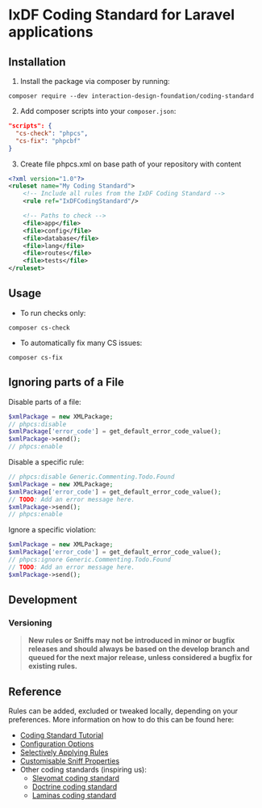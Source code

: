 # IxDF Coding Standard for Laravel applications

## Installation

1. Install the package via composer by running:
```shell
composer require --dev interaction-design-foundation/coding-standard
```

2. Add composer scripts into your `composer.json`:
```json
"scripts": {
  "cs-check": "phpcs",
  "cs-fix": "phpcbf"
}
```

3. Create file phpcs.xml on base path of your repository with content
```xml
<?xml version="1.0"?>
<ruleset name="My Coding Standard">
    <!-- Include all rules from the IxDF Coding Standard -->
    <rule ref="IxDFCodingStandard"/>

    <!-- Paths to check -->
    <file>app</file>
    <file>config</file>
    <file>database</file>
    <file>lang</file>
    <file>routes</file>
    <file>tests</file>
</ruleset>
```

## Usage

- To run checks only:

```shell
composer cs-check
```

- To automatically fix many CS issues:

```shell
composer cs-fix
```

## Ignoring parts of a File

Disable parts of a file:

```php
$xmlPackage = new XMLPackage;
// phpcs:disable
$xmlPackage['error_code'] = get_default_error_code_value();
$xmlPackage->send();
// phpcs:enable
```

Disable a specific rule:

```php
// phpcs:disable Generic.Commenting.Todo.Found
$xmlPackage = new XMLPackage;
$xmlPackage['error_code'] = get_default_error_code_value();
// TODO: Add an error message here.
$xmlPackage->send();
// phpcs:enable
```

Ignore a specific violation:

```php
$xmlPackage = new XMLPackage;
$xmlPackage['error_code'] = get_default_error_code_value();
// phpcs:ignore Generic.Commenting.Todo.Found
// TODO: Add an error message here.
$xmlPackage->send();
```

## Development

### Versioning
> **New rules or Sniffs may not be introduced in minor or bugfix releases and should always be based on the develop
branch and queued for the next major release, unless considered a bugfix for existing rules.**


## Reference

Rules can be added, excluded or tweaked locally, depending on your preferences.
More information on how to do this can be found here:

- [Coding Standard Tutorial](https://github.com/squizlabs/PHP_CodeSniffer/wiki/Coding-Standard-Tutorial)
- [Configuration Options](https://github.com/squizlabs/PHP_CodeSniffer/wiki/Configuration-Options)
- [Selectively Applying Rules](https://github.com/squizlabs/PHP_CodeSniffer/wiki/Annotated-Ruleset#selectively-applying-rules)
- [Customisable Sniff Properties](https://github.com/squizlabs/PHP_CodeSniffer/wiki/Customisable-Sniff-Properties)
- Other coding standards (inspiring us):
  - [Slevomat coding standard](https://github.com/slevomat/coding-standard)
  - [Doctrine coding standard](https://github.com/doctrine/coding-standard)
  - [Laminas coding standard](https://github.com/laminas/laminas-coding-standard)
